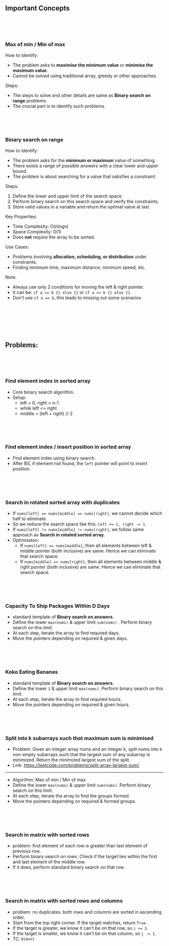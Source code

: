 ## Important Concepts

<br>
<br>
<br>

### Max of min / Min of max

How to identify:
- The problem asks to **maximise the minimum value** or **minimise the maximum value**.
- Cannot be solved using traditional array, greedy or other approaches.

Steps:
- The steps to solve and other details are same as **Binary search on range** problems.
- The crucial part is to identify such problems.

<br>
<br>
<br>

### Binary search on range

How to identify:
- The problem asks for the **minimum or maximum** value of something.
- There exists a range of possible answers with a clear lower and upper bound.
- The problem is about searching for a value that satisfies a constraint.

Steps:
1. Define the lower and upper limit of the search space.
2. Perform binary search on this search space and verify the constraints.
3. Store valid values in a variable and return the optimal value at last.

Key Properties:
- Time Complexity: O(nlogn)
- Space Complexity: O(1)
- Does **not** require the array to be sorted.

Use Cases:
- Problems involving **allocation, scheduling, or distribution** under constraints.
- Finding minimum time, maximum distance, minimum speed, etc.

Note:
- Always use only 2 conditions for moving the left & right pointer.
- It can be: `if a <= b {} else {}` or `if a >= b {} else {}`.
- Don't use `if a == b`, this leads to missing out some scenarios.

<br>
<br>
<br>
<br>
<br>

## Problems:

<br>
<br>
<br>

### Find element index in sorted array
- Core binary search algorithm.
- Setup:
    - left = 0, right = n-1
    - while left <= right
    - middle = (left + right) // 2

<br>
<br>
<br>

### Find element index / insert position in sorted array
- Find element index using binary search.
- After BS, if element not found, the `left` pointer will point to insert position.

<br>
<br>
<br>

### Search in rotated sorted array with duplicates
- If `nums[left] == nums[middle] == nums[right]`, we cannot decide which half to eliminate.
- So we reduce the search space like this: `left += 1, right -= 1`.
- If `nums[left] != nums[middle] != nums[right]`, we follow same approach as **Search in rotated sorted array**.
- Optimisaton:
    - If `nums[left] == nums[middle]`, then all elements between left & middle pointer (both inclusive) are same. Hence we can eliminate that search space.
    - If `nums[middle] == nums[right]`, then all elements between middle & right pointer (both inclusive) are same. Hence we can eliminate that search space.

<br>
<br>
<br>

### Capacity To Ship Packages Within D Days
- standard template of **Binary search on answers**.
- Define the lower `max(nums)` & upper limit `sum(nums)` . Perform binary search on this limit.
- At each step, iterate the array to find required days.
- Move the pointers depending on required & given days.

<br>
<br>
<br>

### Koko Eating Bananas
- standard template of **Binary search on answers**.
- Define the lower `1` & upper limit `max(nums)`. Perform binary search on this limit.
- At each step, iterate the array to find required hours.
- Move the pointers depending on required & given hours.

<br>
<br>
<br>

### Split into k subarrays such that maximum sum is minimised

- Problem: Given an integer array nums and an integer k, split nums into k non-empty subarrays such that the largest sum of any subarray is minimized. Return the minimized largest sum of the split.
- Link: https://leetcode.com/problems/split-array-largest-sum/

---

- Algorithm: Max of min / Min of max
- Define the lower `max(nums)` & upper limit `sum(nums)`. Perform binary search on this limit.
- At each step, iterate the array to find the groups formed.
- Move the pointers depending on required & formed groups.

<br>
<br>
<br>

### Search in matrix with sorted rows
- problem: first element of each row is greater than last element of previous row.
- Perform binary search on rows. Check if the target lies within the first and last element of the middle row.
- If it does, perform standard binary search on that row.

<br>
<br>
<br>

### Search in matrix with sorted rows and columns
- problem: no duplicates. both rows and columns are sorted in ascending order.
- Start from the top right corner. If the target matches, return `True`.
- If the target is greater, we know it can't be on that row, so `i += 1`.
- If the target is smaller, we know it can't be on that column, so `j -= 1`.
- TC: `O(m+n)`
